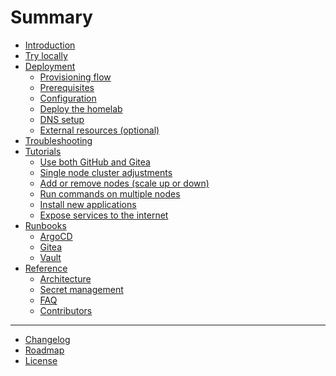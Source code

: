 # Summary

- [Introduction](introduction.md)
- [Try locally](try-locally.md)
- [Deployment](./deployment/README.md)
  - [Provisioning flow](./deployment/provisioning-flow.md)
  - [Prerequisites](./deployment/prerequisites.md)
  - [Configuration](./deployment/configuration.md)
  - [Deploy the homelab](./deployment/deployment.md)
  - [DNS setup](./deployment/dns.md)
  - [External resources (optional)](./deployment/external-resources.md)
- [Troubleshooting](./troubleshooting.md)
- [Tutorials]()
  - [Use both GitHub and Gitea](./tutorials/use-both-github-and-gitea.md)
  - [Single node cluster adjustments](./tutorials/single-node-cluster-adjustments.md)
  - [Add or remove nodes (scale up or down)](./tutorials/add-or-remove-nodes.md)
  - [Run commands on multiple nodes](./tutorials/run-commands-on-multiple-nodes.md)
  - [Install new applications]()
  - [Expose services to the internet](tutorials/expose-services-to-the-internet.md)
- [Runbooks]()
  - [ArgoCD]()
  - [Gitea]()
  - [Vault]()
- [Reference](./reference/README.md)
  - [Architecture](./reference/architecture.md)
  - [Secret management](./reference/secret-management.md)
  - [FAQ](./reference/faq.md)
  - [Contributors](./reference/contributors.md)

---

- [Changelog](./changelog.md)
- [Roadmap](./roadmap.md)
- [License](./license.md)
